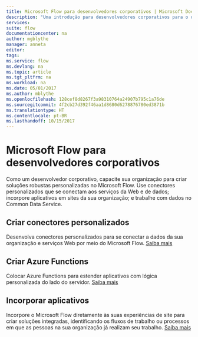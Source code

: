 ```yaml
---
title: Microsoft Flow para desenvolvedores corporativos | Microsoft Docs
description: "Uma introdução para desenvolvedores corporativos para o desenvolvimento para o Microsoft Flow."
services: 
suite: flow
documentationcenter: na
author: mgblythe
manager: anneta
editor: 
tags: 
ms.service: flow
ms.devlang: na
ms.topic: article
ms.tgt_pltfrm: na
ms.workload: na
ms.date: 05/01/2017
ms.author: mblythe
ms.openlocfilehash: 128cef8d8267f3a98310764a24907b795c1a76de
ms.sourcegitcommit: 4f2cb27d392f46aa1d8680d6278876780ed3871b
ms.translationtype: HT
ms.contentlocale: pt-BR
ms.lasthandoff: 10/15/2017
---
```

# <a name="microsoft-flow-for-enterprise-developers"></a>Microsoft Flow para desenvolvedores corporativos
Como um desenvolvedor corporativo, capacite sua organização para criar soluções robustas personalizadas no Microsoft Flow. Use conectores personalizados que se conectam aos serviços da Web e de dados; incorpore aplicativos em sites da sua organização; e trabalhe com dados no Common Data Service.

## <a name="build-custom-connectors"></a>Criar conectores personalizados
Desenvolva conectores personalizados para se conectar a dados da sua organização e serviços Web por meio do Microsoft Flow. [Saiba mais](register-custom-api.md)

## <a name="build-azure-functions"></a>Criar Azure Functions
Colocar Azure Functions para estender aplicativos com lógica personalizada do lado do servidor. [Saiba mais](https://powerapps.microsoft.com/blog/using-azure-functions-in-powerapps/)

## <a name="embed-apps"></a>Incorporar aplicativos
Incorpore o Microsoft Flow diretamente às suas experiências de site para criar soluções integradas, identificando os fluxos de trabalho ou processos em que as pessoas na sua organização já realizam seu trabalho. [Saiba mais](embed-flow-dev.md)

